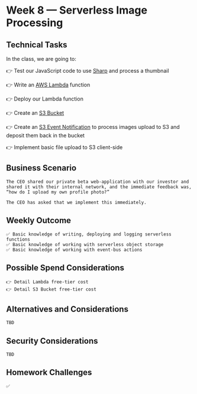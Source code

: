 # Week 8 — Serverless Image Processing

## Technical Tasks
In the class, we are going to:

👉 Test our JavaScript code to use [Sharp](https://sharp.pixelplumbing.com/) and process a thumbnail

👉 Write an [AWS Lambda](https://docs.aws.amazon.com/lambda/latest/dg/lambda-nodejs.html) function

👉 Deploy our Lambda function

👉 Create an [S3 Bucket](https://docs.aws.amazon.com/AmazonS3/latest/userguide/create-bucket-overview.html)

👉 Create an [S3 Event Notification](https://docs.aws.amazon.com/AmazonS3/latest/userguide/how-to-enable-disable-notification-intro.html) to process images upload to S3 and deposit them back in the bucket

👉 Implement basic file upload to S3 client-side


## Business Scenario
```
The CEO shared our private beta web-application with our investor and shared it with their internal network, and the immediate feedback was, “how do I upload my own profile photo?”

The CEO has asked that we implement this immediately.

```
## Weekly Outcome
```
✅ Basic knowledge of writing, deploying and logging serverless functions
✅ Basic knowledge of working with serverless object storage
✅ Basic knowledge of working with event-bus actions

```
## Possible Spend Considerations
```
👉 Detail Lambda free-tier cost
👉 Detail S3 Bucket free-tier cost

```
## Alternatives and Considerations
```
TBD
```

## Security Considerations
```
TBD
```

## Homework Challenges 
``` 
✅ 
```